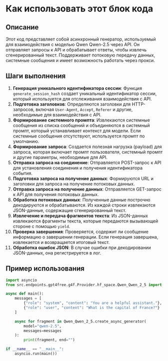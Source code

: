Как использовать этот блок кода
=========================================================================================

Описание
-------------------------
Этот код представляет собой асинхронный генератор, используемый для взаимодействия с моделью Qwen Qwen-2.5 через API. Он отправляет запросы к API и обрабатывает ответы, чтобы извлечь сгенерированный текст. Поддерживает потоковую передачу данных, системные сообщения и имеет возможность работать через прокси.

Шаги выполнения
-------------------------
1. **Генерация уникального идентификатора сессии**: Функция `generate_session_hash` создает уникальный идентификатор сессии, который используется для отслеживания взаимодействия с API.
2. **Подготовка заголовков**: Определяются заголовки для HTTP-запросов, включая `User-Agent`, `Accept`, `Referer` и другие, необходимые для взаимодействия с API.
3. **Формирование системного промпта**: Извлекаются системные сообщения из списка сообщений и объединяются в системный промпт, который устанавливает контекст для модели. Если системные сообщения отсутствуют, используется промпт по умолчанию.
4. **Формирование запроса**: Создается полезная нагрузка (payload) для запроса, которая включает промпт пользователя, системный промпт и другие параметры, необходимые для API.
5. **Отправка запроса на соединение**: Отправляется POST-запрос к API для установления соединения и получения идентификатора события.
6. **Подготовка запроса на получение данных**: Формируются URL и заголовки для запроса на получение потоковых данных.
7. **Отправка запроса на получение данных**: Отправляется GET-запрос к API для получения потоковых данных.
8. **Обработка потоковых данных**: Полученные данные построчно декодируются и обрабатываются. Из каждой строки извлекаются JSON-данные, содержащие сгенерированный текст.
9. **Извлечение и передача фрагментов текста**: Из JSON-данных извлекаются фрагменты текста, которые передаются вызывающей стороне с помощью `yield`.
10. **Проверка завершения**: Проверяется, содержит ли сообщение информацию о завершении генерации. Если генерация завершена, извлекается и возвращается итоговый текст.
11. **Обработка ошибок JSON**: В случае ошибки при декодировании JSON-данных, она регистрируется в лог.

Пример использования
-------------------------

```python
import asyncio
from src.endpoints.gpt4free.g4f.Provider.hf_space.Qwen_Qwen_2_5 import Qwen_Qwen_2_5

async def main():
    messages = [
        {"role": "system", "content": "You are a helpful assistant."},
        {"role": "user", "content": "What is the capital of France?"}
    ]

    async for fragment in Qwen_Qwen_2_5.create_async_generator(
        model="qwen-2.5",
        messages=messages
    ):
        print(fragment, end="")

if __name__ == "__main__":
    asyncio.run(main())
```